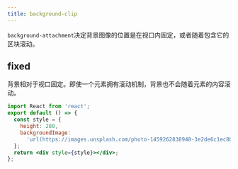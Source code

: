 ```yaml
---
title: background-clip
---
```


`background-attachment`决定背景图像的位置是在视口内固定，或者随着包含它的区块滚动。

## fixed

背景相对于视口固定。即使一个元素拥有滚动机制，背景也不会随着元素的内容滚动。

```jsx | inline
import React from 'react';
export default () => {
  const style = {
    height: 280,
    backgroundImage:
      'url(https://images.unsplash.com/photo-1459262838948-3e2de6c1ec80?ixlib=rb-1.2.1&ixid=eyJhcHBfaWQiOjEyMDd9&auto=format&fit=crop&w=800&q=80)',
  };
  return <div style={style}></div>;
};
```
